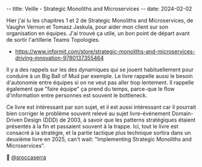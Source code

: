 -- title: Veille - Strategic Monoliths and Microservices
-- date: 2024-02-02

Hier j'ai lu les chapitres 1 et 2 de Strategic Monoliths and Microservices, de
Vaughn Vernon et Tomasz Jaskula, pour aider mon client sur son organisation en
équipes. J'ai trouvé ça utile, un bon point de départ avant de sortir
l'artillerie Teams Topologies.

- <https://www.informit.com/store/strategic-monoliths-and-microservices-driving-innovation-9780137355464>

Il y a des rappels sur les des dynamiques qui se jouent habituellement pour
conduire à un Big Ball of Mud par exemple. Le livre rappelle aussi le besoin
d'autonomie entre équipes si on ne veut pas aller trop lentement. Il rappelle
également que "faire équipe" ça prend du temps, parce-que le flow d'information
entre personnes est souvent le bottleneck.

Ce livre est intéressant par son sujet, et il est aussi intéressant car il
pourrait bien corriger le problème souvent relevé au sujet livre-événement
Domain-Driven Design (DDD) de 2003, à savoir que les patterns stratégiques
étaient présentés à la fin et passaient souvent à la trappe. Ici, tout le livre
est consacré à la stratégie, et la partie tactique plus technique sortira dans
un deuxième livre en 2025, can't wait: "Implementing Strategic Monoliths and
Microservices".

🧵 [@sroccaserra](https://mastodon.social/@sroccaserra/111861011967916062)
